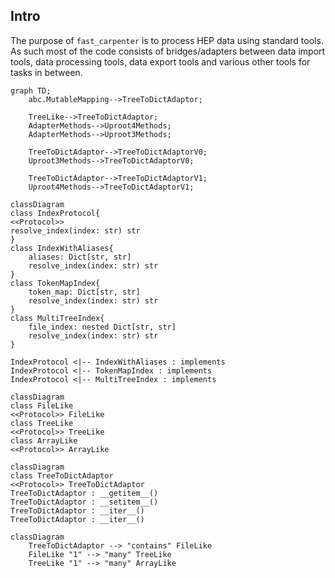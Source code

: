 ## Intro

The purpose of `fast_carpenter` is to process HEP data using standard tools.
As such most of the code consists of bridges/adapters between data import tools,
data processing tools, data export tools and various other tools for tasks in between.


```mermaid
graph TD;
    abc.MutableMapping-->TreeToDictAdaptor;

    TreeLike-->TreeToDictAdaptor;
    AdapterMethods-->Uproot4Methods;
    AdapterMethods-->Uproot3Methods;

    TreeToDictAdaptor-->TreeToDictAdaptorV0;
    Uproot3Methods-->TreeToDictAdaptorV0;

    TreeToDictAdaptor-->TreeToDictAdaptorV1;
    Uproot4Methods-->TreeToDictAdaptorV1;
```

```mermaid
classDiagram
class IndexProtocol{
<<Protocol>>
resolve_index(index: str) str
}
class IndexWithAliases{
    aliases: Dict[str, str]
    resolve_index(index: str) str
}
class TokenMapIndex{
    token_map: Dict[str, str]
    resolve_index(index: str) str
}
class MultiTreeIndex{
    file_index: nested Dict[str, str]
    resolve_index(index: str) str
}

IndexProtocol <|-- IndexWithAliases : implements
IndexProtocol <|-- TokenMapIndex : implements
IndexProtocol <|-- MultiTreeIndex : implements
```

```mermaid
classDiagram
class FileLike
<<Protocol>> FileLike
class TreeLike
<<Protocol>> TreeLike
class ArrayLike
<<Protocol>> ArrayLike
```

```mermaid
classDiagram
class TreeToDictAdaptor
<<Protocol>> TreeToDictAdaptor
TreeToDictAdaptor : __getitem__()
TreeToDictAdaptor : __setitem__()
TreeToDictAdaptor : __iter__()
TreeToDictAdaptor : __iter__()
```

```mermaid
classDiagram
    TreeToDictAdaptor --> "contains" FileLike
    FileLike "1" --> "many" TreeLike
    TreeLike "1" --> "many" ArrayLike
```





